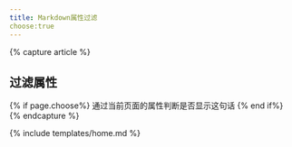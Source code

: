 ```yaml
---
title: Markdown属性过滤
choose:true
---
```


{% capture article %}

## 过滤属性
{% if page.choose%}
 通过当前页面的属性判断是否显示这句话
{% end if%}
{% endcapture %}

{% include templates/home.md %}
